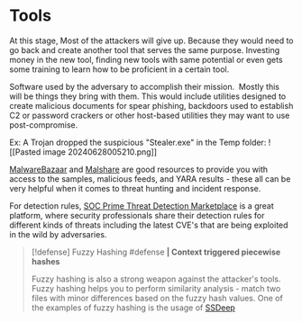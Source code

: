 # Tools

At this stage, Most of the attackers will give up. Because they would need to go back and create another tool that serves the same purpose. Investing money in the new tool, finding new tools with same potential or even gets some training to learn how to be proficient in a certain tool.

Software used by the adversary to accomplish their mission.  Mostly this will be things they bring with them. This would include utilities designed to create malicious documents for spear phishing, backdoors used to establish C2 or password crackers or other host-based utilities they may want to use post-compromise.

Ex: A Trojan dropped the suspicious "Stealer.exe" in the Temp folder:
![[Pasted image 20240628005210.png]]

[MalwareBazaar](https://bazaar.abuse.ch/) and [Malshare](https://malshare.com/) are good resources to provide you with access to the samples, malicious feeds, and YARA results - these all can be very helpful when it comes to threat hunting and incident response.

For detection rules, [SOC Prime Threat Detection Marketplace](https://tdm.socprime.com/) is a great platform, where security professionals share their detection rules for different kinds of threats including the latest CVE's that are being exploited in the wild by adversaries.

> [!defense] Fuzzy Hashing #defense
> **|  Context triggered piecewise hashes** 
> 
> Fuzzy hashing is also a strong weapon against the attacker's tools. Fuzzy hashing helps you to perform similarity analysis - match two files with minor differences based on the fuzzy hash values. One of the examples of fuzzy hashing is the usage of [SSDeep](https://ssdeep-project.github.io/ssdeep/index.html)

